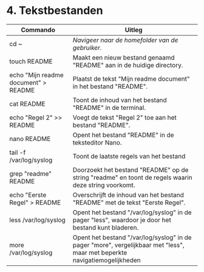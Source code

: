 # 4. Tekstbestanden

Commando | Uitleg
--- | ---
cd ~ | _Navigeer naar de homefolder van de gebruiker._
touch README | Maakt een nieuw bestand genaamd "README" aan in de huidige directory.
echo "Mijn readme document" > README  | Plaatst de tekst "Mijn readme document" in het bestand "README".
cat README | Toont de inhoud van het bestand "README" in de terminal.
echo "Regel 2" >> README | Voegt de tekst "Regel 2" toe aan het bestand "README".
nano README | Opent het bestand "README" in de teksteditor Nano.
tail -f /var/log/syslog | Toont de laatste regels van het bestand
grep "readme" README | Doorzoekt het bestand "README" op de string "readme" en toont de regels waarin deze string voorkomt.
echo "Eerste Regel" > README | Overschrijft de inhoud van het bestand "README" met de tekst "Eerste Regel".
less /var/log/syslog | Opent het bestand "/var/log/syslog" in de pager "less", waardoor je door het bestand kunt bladeren.
more /var/log/syslog |  Opent het bestand "/var/log/syslog" in de pager "more", vergelijkbaar met "less", maar met beperkte navigatiemogelijkheden
